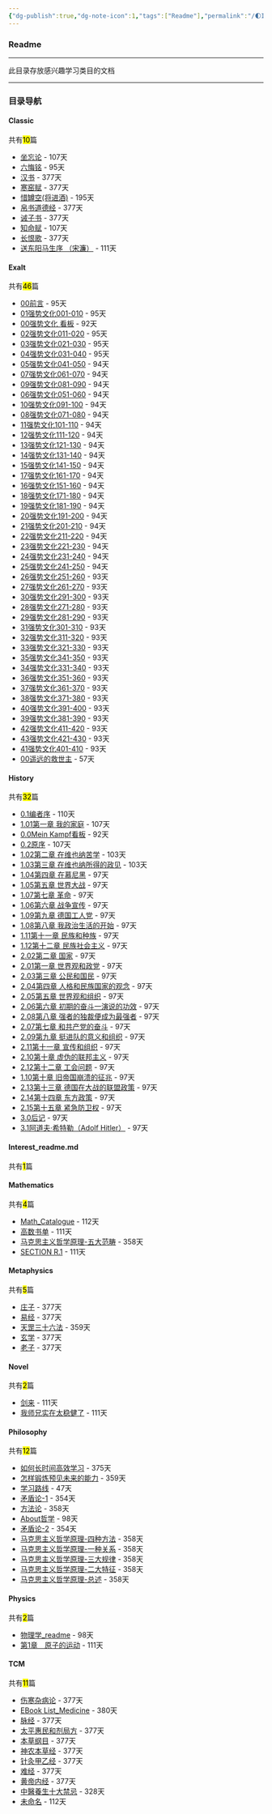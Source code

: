 ```yaml
---
{"dg-publish":true,"dg-note-icon":1,"tags":["Readme"],"permalink":"/🌓Interest_兴趣/Interest_readme/","dgPassFrontmatter":true,"noteIcon":1,"created":"2024-08-24T23:09:47.412+08:00","updated":"2024-09-18T23:06:06.558+08:00"}
---
```


### Readme
--- 
此目录存放感兴趣学习类目的文档
***
### 目录导航
<p><span><h4 data-heading="Classic" dir="auto">Classic</h4></span></p><p><span>共有<mark>10</mark>篇</span></p><div><ul class="dataview list-view-ul"><li><span><a data-tooltip-position="top" aria-label="🌓Interest_兴趣/Classic/坐忘论.md" data-href="🌓Interest_兴趣/Classic/坐忘论.md" href="🌓Interest_兴趣/Classic/坐忘论.md" class="internal-link" target="_blank" rel="noopener nofollow">坐忘论</a> - 107天</span></li><li><span><a data-tooltip-position="top" aria-label="🌓Interest_兴趣/Classic/六悔铭.md" data-href="🌓Interest_兴趣/Classic/六悔铭.md" href="🌓Interest_兴趣/Classic/六悔铭.md" class="internal-link" target="_blank" rel="noopener nofollow">六悔铭</a> - 95天</span></li><li><span><a data-tooltip-position="top" aria-label="🌓Interest_兴趣/Classic/汉书.md" data-href="🌓Interest_兴趣/Classic/汉书.md" href="🌓Interest_兴趣/Classic/汉书.md" class="internal-link" target="_blank" rel="noopener nofollow">汉书</a> - 377天</span></li><li><span><a data-tooltip-position="top" aria-label="🌓Interest_兴趣/Classic/寒窑赋.md" data-href="🌓Interest_兴趣/Classic/寒窑赋.md" href="🌓Interest_兴趣/Classic/寒窑赋.md" class="internal-link" target="_blank" rel="noopener nofollow">寒窑赋</a> - 377天</span></li><li><span><a data-tooltip-position="top" aria-label="🌓Interest_兴趣/Classic/惜罇空(将进酒).md" data-href="🌓Interest_兴趣/Classic/惜罇空(将进酒).md" href="🌓Interest_兴趣/Classic/惜罇空(将进酒).md" class="internal-link" target="_blank" rel="noopener nofollow">惜罇空(将进酒)</a> - 195天</span></li><li><span><a data-tooltip-position="top" aria-label="🌓Interest_兴趣/Classic/帛书道德经.md" data-href="🌓Interest_兴趣/Classic/帛书道德经.md" href="🌓Interest_兴趣/Classic/帛书道德经.md" class="internal-link" target="_blank" rel="noopener nofollow">帛书道德经</a> - 377天</span></li><li><span><a data-tooltip-position="top" aria-label="🌓Interest_兴趣/Classic/诫子书.md" data-href="🌓Interest_兴趣/Classic/诫子书.md" href="🌓Interest_兴趣/Classic/诫子书.md" class="internal-link" target="_blank" rel="noopener nofollow">诫子书</a> - 377天</span></li><li><span><a data-tooltip-position="top" aria-label="🌓Interest_兴趣/Classic/知命赋.md" data-href="🌓Interest_兴趣/Classic/知命赋.md" href="🌓Interest_兴趣/Classic/知命赋.md" class="internal-link" target="_blank" rel="noopener nofollow">知命赋</a> - 107天</span></li><li><span><a data-tooltip-position="top" aria-label="🌓Interest_兴趣/Classic/长恨歌.md" data-href="🌓Interest_兴趣/Classic/长恨歌.md" href="🌓Interest_兴趣/Classic/长恨歌.md" class="internal-link" target="_blank" rel="noopener nofollow">长恨歌</a> - 377天</span></li><li><span><a data-tooltip-position="top" aria-label="🌓Interest_兴趣/Classic/送东阳马生序 （宋濂）.md" data-href="🌓Interest_兴趣/Classic/送东阳马生序 （宋濂）.md" href="🌓Interest_兴趣/Classic/送东阳马生序 （宋濂）.md" class="internal-link" target="_blank" rel="noopener nofollow">送东阳马生序 （宋濂）</a> - 111天</span></li></ul></div><p><span><h4 data-heading="Exalt" dir="auto">Exalt</h4></span></p><p><span>共有<mark>46</mark>篇</span></p><div><ul class="dataview list-view-ul"><li><span><a data-tooltip-position="top" aria-label="🌓Interest_兴趣/Exalt/强势文化/00前言.md" data-href="🌓Interest_兴趣/Exalt/强势文化/00前言.md" href="🌓Interest_兴趣/Exalt/强势文化/00前言.md" class="internal-link" target="_blank" rel="noopener nofollow">00前言</a> - 95天</span></li><li><span><a data-tooltip-position="top" aria-label="🌓Interest_兴趣/Exalt/强势文化/01强势文化001-010.md" data-href="🌓Interest_兴趣/Exalt/强势文化/01强势文化001-010.md" href="🌓Interest_兴趣/Exalt/强势文化/01强势文化001-010.md" class="internal-link" target="_blank" rel="noopener nofollow">01强势文化001-010</a> - 95天</span></li><li><span><a data-tooltip-position="top" aria-label="🌓Interest_兴趣/Exalt/强势文化/00强势文化 看板.md" data-href="🌓Interest_兴趣/Exalt/强势文化/00强势文化 看板.md" href="🌓Interest_兴趣/Exalt/强势文化/00强势文化 看板.md" class="internal-link" target="_blank" rel="noopener nofollow">00强势文化 看板</a> - 92天</span></li><li><span><a data-tooltip-position="top" aria-label="🌓Interest_兴趣/Exalt/强势文化/02强势文化011-020.md" data-href="🌓Interest_兴趣/Exalt/强势文化/02强势文化011-020.md" href="🌓Interest_兴趣/Exalt/强势文化/02强势文化011-020.md" class="internal-link" target="_blank" rel="noopener nofollow">02强势文化011-020</a> - 95天</span></li><li><span><a data-tooltip-position="top" aria-label="🌓Interest_兴趣/Exalt/强势文化/03强势文化021-030.md" data-href="🌓Interest_兴趣/Exalt/强势文化/03强势文化021-030.md" href="🌓Interest_兴趣/Exalt/强势文化/03强势文化021-030.md" class="internal-link" target="_blank" rel="noopener nofollow">03强势文化021-030</a> - 95天</span></li><li><span><a data-tooltip-position="top" aria-label="🌓Interest_兴趣/Exalt/强势文化/04强势文化031-040.md" data-href="🌓Interest_兴趣/Exalt/强势文化/04强势文化031-040.md" href="🌓Interest_兴趣/Exalt/强势文化/04强势文化031-040.md" class="internal-link" target="_blank" rel="noopener nofollow">04强势文化031-040</a> - 95天</span></li><li><span><a data-tooltip-position="top" aria-label="🌓Interest_兴趣/Exalt/强势文化/05强势文化041-050.md" data-href="🌓Interest_兴趣/Exalt/强势文化/05强势文化041-050.md" href="🌓Interest_兴趣/Exalt/强势文化/05强势文化041-050.md" class="internal-link" target="_blank" rel="noopener nofollow">05强势文化041-050</a> - 94天</span></li><li><span><a data-tooltip-position="top" aria-label="🌓Interest_兴趣/Exalt/强势文化/07强势文化061-070.md" data-href="🌓Interest_兴趣/Exalt/强势文化/07强势文化061-070.md" href="🌓Interest_兴趣/Exalt/强势文化/07强势文化061-070.md" class="internal-link" target="_blank" rel="noopener nofollow">07强势文化061-070</a> - 94天</span></li><li><span><a data-tooltip-position="top" aria-label="🌓Interest_兴趣/Exalt/强势文化/09强势文化081-090.md" data-href="🌓Interest_兴趣/Exalt/强势文化/09强势文化081-090.md" href="🌓Interest_兴趣/Exalt/强势文化/09强势文化081-090.md" class="internal-link" target="_blank" rel="noopener nofollow">09强势文化081-090</a> - 94天</span></li><li><span><a data-tooltip-position="top" aria-label="🌓Interest_兴趣/Exalt/强势文化/06强势文化051-060.md" data-href="🌓Interest_兴趣/Exalt/强势文化/06强势文化051-060.md" href="🌓Interest_兴趣/Exalt/强势文化/06强势文化051-060.md" class="internal-link" target="_blank" rel="noopener nofollow">06强势文化051-060</a> - 94天</span></li><li><span><a data-tooltip-position="top" aria-label="🌓Interest_兴趣/Exalt/强势文化/10强势文化091-100.md" data-href="🌓Interest_兴趣/Exalt/强势文化/10强势文化091-100.md" href="🌓Interest_兴趣/Exalt/强势文化/10强势文化091-100.md" class="internal-link" target="_blank" rel="noopener nofollow">10强势文化091-100</a> - 94天</span></li><li><span><a data-tooltip-position="top" aria-label="🌓Interest_兴趣/Exalt/强势文化/08强势文化071-080.md" data-href="🌓Interest_兴趣/Exalt/强势文化/08强势文化071-080.md" href="🌓Interest_兴趣/Exalt/强势文化/08强势文化071-080.md" class="internal-link" target="_blank" rel="noopener nofollow">08强势文化071-080</a> - 94天</span></li><li><span><a data-tooltip-position="top" aria-label="🌓Interest_兴趣/Exalt/强势文化/11强势文化101-110.md" data-href="🌓Interest_兴趣/Exalt/强势文化/11强势文化101-110.md" href="🌓Interest_兴趣/Exalt/强势文化/11强势文化101-110.md" class="internal-link" target="_blank" rel="noopener nofollow">11强势文化101-110</a> - 94天</span></li><li><span><a data-tooltip-position="top" aria-label="🌓Interest_兴趣/Exalt/强势文化/12强势文化111-120.md" data-href="🌓Interest_兴趣/Exalt/强势文化/12强势文化111-120.md" href="🌓Interest_兴趣/Exalt/强势文化/12强势文化111-120.md" class="internal-link" target="_blank" rel="noopener nofollow">12强势文化111-120</a> - 94天</span></li><li><span><a data-tooltip-position="top" aria-label="🌓Interest_兴趣/Exalt/强势文化/13强势文化121-130.md" data-href="🌓Interest_兴趣/Exalt/强势文化/13强势文化121-130.md" href="🌓Interest_兴趣/Exalt/强势文化/13强势文化121-130.md" class="internal-link" target="_blank" rel="noopener nofollow">13强势文化121-130</a> - 94天</span></li><li><span><a data-tooltip-position="top" aria-label="🌓Interest_兴趣/Exalt/强势文化/14强势文化131-140.md" data-href="🌓Interest_兴趣/Exalt/强势文化/14强势文化131-140.md" href="🌓Interest_兴趣/Exalt/强势文化/14强势文化131-140.md" class="internal-link" target="_blank" rel="noopener nofollow">14强势文化131-140</a> - 94天</span></li><li><span><a data-tooltip-position="top" aria-label="🌓Interest_兴趣/Exalt/强势文化/15强势文化141-150.md" data-href="🌓Interest_兴趣/Exalt/强势文化/15强势文化141-150.md" href="🌓Interest_兴趣/Exalt/强势文化/15强势文化141-150.md" class="internal-link" target="_blank" rel="noopener nofollow">15强势文化141-150</a> - 94天</span></li><li><span><a data-tooltip-position="top" aria-label="🌓Interest_兴趣/Exalt/强势文化/17强势文化161-170.md" data-href="🌓Interest_兴趣/Exalt/强势文化/17强势文化161-170.md" href="🌓Interest_兴趣/Exalt/强势文化/17强势文化161-170.md" class="internal-link" target="_blank" rel="noopener nofollow">17强势文化161-170</a> - 94天</span></li><li><span><a data-tooltip-position="top" aria-label="🌓Interest_兴趣/Exalt/强势文化/16强势文化151-160.md" data-href="🌓Interest_兴趣/Exalt/强势文化/16强势文化151-160.md" href="🌓Interest_兴趣/Exalt/强势文化/16强势文化151-160.md" class="internal-link" target="_blank" rel="noopener nofollow">16强势文化151-160</a> - 94天</span></li><li><span><a data-tooltip-position="top" aria-label="🌓Interest_兴趣/Exalt/强势文化/18强势文化171-180.md" data-href="🌓Interest_兴趣/Exalt/强势文化/18强势文化171-180.md" href="🌓Interest_兴趣/Exalt/强势文化/18强势文化171-180.md" class="internal-link" target="_blank" rel="noopener nofollow">18强势文化171-180</a> - 94天</span></li><li><span><a data-tooltip-position="top" aria-label="🌓Interest_兴趣/Exalt/强势文化/19强势文化181-190.md" data-href="🌓Interest_兴趣/Exalt/强势文化/19强势文化181-190.md" href="🌓Interest_兴趣/Exalt/强势文化/19强势文化181-190.md" class="internal-link" target="_blank" rel="noopener nofollow">19强势文化181-190</a> - 94天</span></li><li><span><a data-tooltip-position="top" aria-label="🌓Interest_兴趣/Exalt/强势文化/20强势文化191-200.md" data-href="🌓Interest_兴趣/Exalt/强势文化/20强势文化191-200.md" href="🌓Interest_兴趣/Exalt/强势文化/20强势文化191-200.md" class="internal-link" target="_blank" rel="noopener nofollow">20强势文化191-200</a> - 94天</span></li><li><span><a data-tooltip-position="top" aria-label="🌓Interest_兴趣/Exalt/强势文化/21强势文化201-210.md" data-href="🌓Interest_兴趣/Exalt/强势文化/21强势文化201-210.md" href="🌓Interest_兴趣/Exalt/强势文化/21强势文化201-210.md" class="internal-link" target="_blank" rel="noopener nofollow">21强势文化201-210</a> - 94天</span></li><li><span><a data-tooltip-position="top" aria-label="🌓Interest_兴趣/Exalt/强势文化/22强势文化211-220.md" data-href="🌓Interest_兴趣/Exalt/强势文化/22强势文化211-220.md" href="🌓Interest_兴趣/Exalt/强势文化/22强势文化211-220.md" class="internal-link" target="_blank" rel="noopener nofollow">22强势文化211-220</a> - 94天</span></li><li><span><a data-tooltip-position="top" aria-label="🌓Interest_兴趣/Exalt/强势文化/23强势文化221-230.md" data-href="🌓Interest_兴趣/Exalt/强势文化/23强势文化221-230.md" href="🌓Interest_兴趣/Exalt/强势文化/23强势文化221-230.md" class="internal-link" target="_blank" rel="noopener nofollow">23强势文化221-230</a> - 94天</span></li><li><span><a data-tooltip-position="top" aria-label="🌓Interest_兴趣/Exalt/强势文化/24强势文化231-240.md" data-href="🌓Interest_兴趣/Exalt/强势文化/24强势文化231-240.md" href="🌓Interest_兴趣/Exalt/强势文化/24强势文化231-240.md" class="internal-link" target="_blank" rel="noopener nofollow">24强势文化231-240</a> - 94天</span></li><li><span><a data-tooltip-position="top" aria-label="🌓Interest_兴趣/Exalt/强势文化/25强势文化241-250.md" data-href="🌓Interest_兴趣/Exalt/强势文化/25强势文化241-250.md" href="🌓Interest_兴趣/Exalt/强势文化/25强势文化241-250.md" class="internal-link" target="_blank" rel="noopener nofollow">25强势文化241-250</a> - 94天</span></li><li><span><a data-tooltip-position="top" aria-label="🌓Interest_兴趣/Exalt/强势文化/26强势文化251-260.md" data-href="🌓Interest_兴趣/Exalt/强势文化/26强势文化251-260.md" href="🌓Interest_兴趣/Exalt/强势文化/26强势文化251-260.md" class="internal-link" target="_blank" rel="noopener nofollow">26强势文化251-260</a> - 93天</span></li><li><span><a data-tooltip-position="top" aria-label="🌓Interest_兴趣/Exalt/强势文化/27强势文化261-270.md" data-href="🌓Interest_兴趣/Exalt/强势文化/27强势文化261-270.md" href="🌓Interest_兴趣/Exalt/强势文化/27强势文化261-270.md" class="internal-link" target="_blank" rel="noopener nofollow">27强势文化261-270</a> - 93天</span></li><li><span><a data-tooltip-position="top" aria-label="🌓Interest_兴趣/Exalt/强势文化/30强势文化291-300.md" data-href="🌓Interest_兴趣/Exalt/强势文化/30强势文化291-300.md" href="🌓Interest_兴趣/Exalt/强势文化/30强势文化291-300.md" class="internal-link" target="_blank" rel="noopener nofollow">30强势文化291-300</a> - 93天</span></li><li><span><a data-tooltip-position="top" aria-label="🌓Interest_兴趣/Exalt/强势文化/28强势文化271-280.md" data-href="🌓Interest_兴趣/Exalt/强势文化/28强势文化271-280.md" href="🌓Interest_兴趣/Exalt/强势文化/28强势文化271-280.md" class="internal-link" target="_blank" rel="noopener nofollow">28强势文化271-280</a> - 93天</span></li><li><span><a data-tooltip-position="top" aria-label="🌓Interest_兴趣/Exalt/强势文化/29强势文化281-290.md" data-href="🌓Interest_兴趣/Exalt/强势文化/29强势文化281-290.md" href="🌓Interest_兴趣/Exalt/强势文化/29强势文化281-290.md" class="internal-link" target="_blank" rel="noopener nofollow">29强势文化281-290</a> - 93天</span></li><li><span><a data-tooltip-position="top" aria-label="🌓Interest_兴趣/Exalt/强势文化/31强势文化301-310.md" data-href="🌓Interest_兴趣/Exalt/强势文化/31强势文化301-310.md" href="🌓Interest_兴趣/Exalt/强势文化/31强势文化301-310.md" class="internal-link" target="_blank" rel="noopener nofollow">31强势文化301-310</a> - 93天</span></li><li><span><a data-tooltip-position="top" aria-label="🌓Interest_兴趣/Exalt/强势文化/32强势文化311-320.md" data-href="🌓Interest_兴趣/Exalt/强势文化/32强势文化311-320.md" href="🌓Interest_兴趣/Exalt/强势文化/32强势文化311-320.md" class="internal-link" target="_blank" rel="noopener nofollow">32强势文化311-320</a> - 93天</span></li><li><span><a data-tooltip-position="top" aria-label="🌓Interest_兴趣/Exalt/强势文化/33强势文化321-330.md" data-href="🌓Interest_兴趣/Exalt/强势文化/33强势文化321-330.md" href="🌓Interest_兴趣/Exalt/强势文化/33强势文化321-330.md" class="internal-link" target="_blank" rel="noopener nofollow">33强势文化321-330</a> - 93天</span></li><li><span><a data-tooltip-position="top" aria-label="🌓Interest_兴趣/Exalt/强势文化/35强势文化341-350.md" data-href="🌓Interest_兴趣/Exalt/强势文化/35强势文化341-350.md" href="🌓Interest_兴趣/Exalt/强势文化/35强势文化341-350.md" class="internal-link" target="_blank" rel="noopener nofollow">35强势文化341-350</a> - 93天</span></li><li><span><a data-tooltip-position="top" aria-label="🌓Interest_兴趣/Exalt/强势文化/34强势文化331-340.md" data-href="🌓Interest_兴趣/Exalt/强势文化/34强势文化331-340.md" href="🌓Interest_兴趣/Exalt/强势文化/34强势文化331-340.md" class="internal-link" target="_blank" rel="noopener nofollow">34强势文化331-340</a> - 93天</span></li><li><span><a data-tooltip-position="top" aria-label="🌓Interest_兴趣/Exalt/强势文化/36强势文化351-360.md" data-href="🌓Interest_兴趣/Exalt/强势文化/36强势文化351-360.md" href="🌓Interest_兴趣/Exalt/强势文化/36强势文化351-360.md" class="internal-link" target="_blank" rel="noopener nofollow">36强势文化351-360</a> - 93天</span></li><li><span><a data-tooltip-position="top" aria-label="🌓Interest_兴趣/Exalt/强势文化/37强势文化361-370.md" data-href="🌓Interest_兴趣/Exalt/强势文化/37强势文化361-370.md" href="🌓Interest_兴趣/Exalt/强势文化/37强势文化361-370.md" class="internal-link" target="_blank" rel="noopener nofollow">37强势文化361-370</a> - 93天</span></li><li><span><a data-tooltip-position="top" aria-label="🌓Interest_兴趣/Exalt/强势文化/38强势文化371-380.md" data-href="🌓Interest_兴趣/Exalt/强势文化/38强势文化371-380.md" href="🌓Interest_兴趣/Exalt/强势文化/38强势文化371-380.md" class="internal-link" target="_blank" rel="noopener nofollow">38强势文化371-380</a> - 93天</span></li><li><span><a data-tooltip-position="top" aria-label="🌓Interest_兴趣/Exalt/强势文化/40强势文化391-400.md" data-href="🌓Interest_兴趣/Exalt/强势文化/40强势文化391-400.md" href="🌓Interest_兴趣/Exalt/强势文化/40强势文化391-400.md" class="internal-link" target="_blank" rel="noopener nofollow">40强势文化391-400</a> - 93天</span></li><li><span><a data-tooltip-position="top" aria-label="🌓Interest_兴趣/Exalt/强势文化/39强势文化381-390.md" data-href="🌓Interest_兴趣/Exalt/强势文化/39强势文化381-390.md" href="🌓Interest_兴趣/Exalt/强势文化/39强势文化381-390.md" class="internal-link" target="_blank" rel="noopener nofollow">39强势文化381-390</a> - 93天</span></li><li><span><a data-tooltip-position="top" aria-label="🌓Interest_兴趣/Exalt/强势文化/42强势文化411-420.md" data-href="🌓Interest_兴趣/Exalt/强势文化/42强势文化411-420.md" href="🌓Interest_兴趣/Exalt/强势文化/42强势文化411-420.md" class="internal-link" target="_blank" rel="noopener nofollow">42强势文化411-420</a> - 93天</span></li><li><span><a data-tooltip-position="top" aria-label="🌓Interest_兴趣/Exalt/强势文化/43强势文化421-430.md" data-href="🌓Interest_兴趣/Exalt/强势文化/43强势文化421-430.md" href="🌓Interest_兴趣/Exalt/强势文化/43强势文化421-430.md" class="internal-link" target="_blank" rel="noopener nofollow">43强势文化421-430</a> - 93天</span></li><li><span><a data-tooltip-position="top" aria-label="🌓Interest_兴趣/Exalt/强势文化/41强势文化401-410.md" data-href="🌓Interest_兴趣/Exalt/强势文化/41强势文化401-410.md" href="🌓Interest_兴趣/Exalt/强势文化/41强势文化401-410.md" class="internal-link" target="_blank" rel="noopener nofollow">41强势文化401-410</a> - 93天</span></li><li><span><a data-tooltip-position="top" aria-label="🌓Interest_兴趣/Exalt/遥远的救世主/00遥远的救世主.md" data-href="🌓Interest_兴趣/Exalt/遥远的救世主/00遥远的救世主.md" href="🌓Interest_兴趣/Exalt/遥远的救世主/00遥远的救世主.md" class="internal-link" target="_blank" rel="noopener nofollow">00遥远的救世主</a> - 57天</span></li></ul></div><p><span><h4 data-heading="History" dir="auto">History</h4></span></p><p><span>共有<mark>32</mark>篇</span></p><div><ul class="dataview list-view-ul"><li><span><a data-tooltip-position="top" aria-label="🌓Interest_兴趣/History/Mein Kampf/0.1编者序.md" data-href="🌓Interest_兴趣/History/Mein Kampf/0.1编者序.md" href="🌓Interest_兴趣/History/Mein Kampf/0.1编者序.md" class="internal-link" target="_blank" rel="noopener nofollow">0.1编者序</a> - 110天</span></li><li><span><a data-tooltip-position="top" aria-label="🌓Interest_兴趣/History/Mein Kampf/1.01第一章 我的家庭.md" data-href="🌓Interest_兴趣/History/Mein Kampf/1.01第一章 我的家庭.md" href="🌓Interest_兴趣/History/Mein Kampf/1.01第一章 我的家庭.md" class="internal-link" target="_blank" rel="noopener nofollow">1.01第一章 我的家庭</a> - 107天</span></li><li><span><a data-tooltip-position="top" aria-label="🌓Interest_兴趣/History/Mein Kampf/0.0Mein Kampf看板.md" data-href="🌓Interest_兴趣/History/Mein Kampf/0.0Mein Kampf看板.md" href="🌓Interest_兴趣/History/Mein Kampf/0.0Mein Kampf看板.md" class="internal-link" target="_blank" rel="noopener nofollow">0.0Mein Kampf看板</a> - 92天</span></li><li><span><a data-tooltip-position="top" aria-label="🌓Interest_兴趣/History/Mein Kampf/0.2原序.md" data-href="🌓Interest_兴趣/History/Mein Kampf/0.2原序.md" href="🌓Interest_兴趣/History/Mein Kampf/0.2原序.md" class="internal-link" target="_blank" rel="noopener nofollow">0.2原序</a> - 107天</span></li><li><span><a data-tooltip-position="top" aria-label="🌓Interest_兴趣/History/Mein Kampf/1.02第二章 在维也纳苦学.md" data-href="🌓Interest_兴趣/History/Mein Kampf/1.02第二章 在维也纳苦学.md" href="🌓Interest_兴趣/History/Mein Kampf/1.02第二章 在维也纳苦学.md" class="internal-link" target="_blank" rel="noopener nofollow">1.02第二章 在维也纳苦学</a> - 103天</span></li><li><span><a data-tooltip-position="top" aria-label="🌓Interest_兴趣/History/Mein Kampf/1.03第三章 在维也纳所得的政见.md" data-href="🌓Interest_兴趣/History/Mein Kampf/1.03第三章 在维也纳所得的政见.md" href="🌓Interest_兴趣/History/Mein Kampf/1.03第三章 在维也纳所得的政见.md" class="internal-link" target="_blank" rel="noopener nofollow">1.03第三章 在维也纳所得的政见</a> - 103天</span></li><li><span><a data-tooltip-position="top" aria-label="🌓Interest_兴趣/History/Mein Kampf/1.04第四章 在慕尼黑.md" data-href="🌓Interest_兴趣/History/Mein Kampf/1.04第四章 在慕尼黑.md" href="🌓Interest_兴趣/History/Mein Kampf/1.04第四章 在慕尼黑.md" class="internal-link" target="_blank" rel="noopener nofollow">1.04第四章 在慕尼黑</a> - 97天</span></li><li><span><a data-tooltip-position="top" aria-label="🌓Interest_兴趣/History/Mein Kampf/1.05第五章 世界大战.md" data-href="🌓Interest_兴趣/History/Mein Kampf/1.05第五章 世界大战.md" href="🌓Interest_兴趣/History/Mein Kampf/1.05第五章 世界大战.md" class="internal-link" target="_blank" rel="noopener nofollow">1.05第五章 世界大战</a> - 97天</span></li><li><span><a data-tooltip-position="top" aria-label="🌓Interest_兴趣/History/Mein Kampf/1.07第七章 革命.md" data-href="🌓Interest_兴趣/History/Mein Kampf/1.07第七章 革命.md" href="🌓Interest_兴趣/History/Mein Kampf/1.07第七章 革命.md" class="internal-link" target="_blank" rel="noopener nofollow">1.07第七章 革命</a> - 97天</span></li><li><span><a data-tooltip-position="top" aria-label="🌓Interest_兴趣/History/Mein Kampf/1.06第六章 战争宣传.md" data-href="🌓Interest_兴趣/History/Mein Kampf/1.06第六章 战争宣传.md" href="🌓Interest_兴趣/History/Mein Kampf/1.06第六章 战争宣传.md" class="internal-link" target="_blank" rel="noopener nofollow">1.06第六章 战争宣传</a> - 97天</span></li><li><span><a data-tooltip-position="top" aria-label="🌓Interest_兴趣/History/Mein Kampf/1.09第九章 德国工人党.md" data-href="🌓Interest_兴趣/History/Mein Kampf/1.09第九章 德国工人党.md" href="🌓Interest_兴趣/History/Mein Kampf/1.09第九章 德国工人党.md" class="internal-link" target="_blank" rel="noopener nofollow">1.09第九章 德国工人党</a> - 97天</span></li><li><span><a data-tooltip-position="top" aria-label="🌓Interest_兴趣/History/Mein Kampf/1.08第八章 我政治生活的开始.md" data-href="🌓Interest_兴趣/History/Mein Kampf/1.08第八章 我政治生活的开始.md" href="🌓Interest_兴趣/History/Mein Kampf/1.08第八章 我政治生活的开始.md" class="internal-link" target="_blank" rel="noopener nofollow">1.08第八章 我政治生活的开始</a> - 97天</span></li><li><span><a data-tooltip-position="top" aria-label="🌓Interest_兴趣/History/Mein Kampf/1.11第十一章 民族和种族.md" data-href="🌓Interest_兴趣/History/Mein Kampf/1.11第十一章 民族和种族.md" href="🌓Interest_兴趣/History/Mein Kampf/1.11第十一章 民族和种族.md" class="internal-link" target="_blank" rel="noopener nofollow">1.11第十一章 民族和种族</a> - 97天</span></li><li><span><a data-tooltip-position="top" aria-label="🌓Interest_兴趣/History/Mein Kampf/1.12第十二章 民族社会主义.md" data-href="🌓Interest_兴趣/History/Mein Kampf/1.12第十二章 民族社会主义.md" href="🌓Interest_兴趣/History/Mein Kampf/1.12第十二章 民族社会主义.md" class="internal-link" target="_blank" rel="noopener nofollow">1.12第十二章 民族社会主义</a> - 97天</span></li><li><span><a data-tooltip-position="top" aria-label="🌓Interest_兴趣/History/Mein Kampf/2.02第二章 国家.md" data-href="🌓Interest_兴趣/History/Mein Kampf/2.02第二章 国家.md" href="🌓Interest_兴趣/History/Mein Kampf/2.02第二章 国家.md" class="internal-link" target="_blank" rel="noopener nofollow">2.02第二章 国家</a> - 97天</span></li><li><span><a data-tooltip-position="top" aria-label="🌓Interest_兴趣/History/Mein Kampf/2.01第一章 世界观和政党.md" data-href="🌓Interest_兴趣/History/Mein Kampf/2.01第一章 世界观和政党.md" href="🌓Interest_兴趣/History/Mein Kampf/2.01第一章 世界观和政党.md" class="internal-link" target="_blank" rel="noopener nofollow">2.01第一章 世界观和政党</a> - 97天</span></li><li><span><a data-tooltip-position="top" aria-label="🌓Interest_兴趣/History/Mein Kampf/2.03第三章 公民和国民.md" data-href="🌓Interest_兴趣/History/Mein Kampf/2.03第三章 公民和国民.md" href="🌓Interest_兴趣/History/Mein Kampf/2.03第三章 公民和国民.md" class="internal-link" target="_blank" rel="noopener nofollow">2.03第三章 公民和国民</a> - 97天</span></li><li><span><a data-tooltip-position="top" aria-label="🌓Interest_兴趣/History/Mein Kampf/2.04第四章 人格和民族国家的观念.md" data-href="🌓Interest_兴趣/History/Mein Kampf/2.04第四章 人格和民族国家的观念.md" href="🌓Interest_兴趣/History/Mein Kampf/2.04第四章 人格和民族国家的观念.md" class="internal-link" target="_blank" rel="noopener nofollow">2.04第四章 人格和民族国家的观念</a> - 97天</span></li><li><span><a data-tooltip-position="top" aria-label="🌓Interest_兴趣/History/Mein Kampf/2.05第五章 世界观和组织.md" data-href="🌓Interest_兴趣/History/Mein Kampf/2.05第五章 世界观和组织.md" href="🌓Interest_兴趣/History/Mein Kampf/2.05第五章 世界观和组织.md" class="internal-link" target="_blank" rel="noopener nofollow">2.05第五章 世界观和组织</a> - 97天</span></li><li><span><a data-tooltip-position="top" aria-label="🌓Interest_兴趣/History/Mein Kampf/2.06第六章 初期的奋斗一演说的功效.md" data-href="🌓Interest_兴趣/History/Mein Kampf/2.06第六章 初期的奋斗一演说的功效.md" href="🌓Interest_兴趣/History/Mein Kampf/2.06第六章 初期的奋斗一演说的功效.md" class="internal-link" target="_blank" rel="noopener nofollow">2.06第六章 初期的奋斗一演说的功效</a> - 97天</span></li><li><span><a data-tooltip-position="top" aria-label="🌓Interest_兴趣/History/Mein Kampf/2.08第八章 强者的独裁便成为最强者.md" data-href="🌓Interest_兴趣/History/Mein Kampf/2.08第八章 强者的独裁便成为最强者.md" href="🌓Interest_兴趣/History/Mein Kampf/2.08第八章 强者的独裁便成为最强者.md" class="internal-link" target="_blank" rel="noopener nofollow">2.08第八章 强者的独裁便成为最强者</a> - 97天</span></li><li><span><a data-tooltip-position="top" aria-label="🌓Interest_兴趣/History/Mein Kampf/2.07第七章 和共产党的奋斗.md" data-href="🌓Interest_兴趣/History/Mein Kampf/2.07第七章 和共产党的奋斗.md" href="🌓Interest_兴趣/History/Mein Kampf/2.07第七章 和共产党的奋斗.md" class="internal-link" target="_blank" rel="noopener nofollow">2.07第七章 和共产党的奋斗</a> - 97天</span></li><li><span><a data-tooltip-position="top" aria-label="🌓Interest_兴趣/History/Mein Kampf/2.09第九章 挺进队的意义和组织.md" data-href="🌓Interest_兴趣/History/Mein Kampf/2.09第九章 挺进队的意义和组织.md" href="🌓Interest_兴趣/History/Mein Kampf/2.09第九章 挺进队的意义和组织.md" class="internal-link" target="_blank" rel="noopener nofollow">2.09第九章 挺进队的意义和组织</a> - 97天</span></li><li><span><a data-tooltip-position="top" aria-label="🌓Interest_兴趣/History/Mein Kampf/2.11第十一章 宣传和组织.md" data-href="🌓Interest_兴趣/History/Mein Kampf/2.11第十一章 宣传和组织.md" href="🌓Interest_兴趣/History/Mein Kampf/2.11第十一章 宣传和组织.md" class="internal-link" target="_blank" rel="noopener nofollow">2.11第十一章 宣传和组织</a> - 97天</span></li><li><span><a data-tooltip-position="top" aria-label="🌓Interest_兴趣/History/Mein Kampf/2.10第十章 虚伪的联邦主义.md" data-href="🌓Interest_兴趣/History/Mein Kampf/2.10第十章 虚伪的联邦主义.md" href="🌓Interest_兴趣/History/Mein Kampf/2.10第十章 虚伪的联邦主义.md" class="internal-link" target="_blank" rel="noopener nofollow">2.10第十章 虚伪的联邦主义</a> - 97天</span></li><li><span><a data-tooltip-position="top" aria-label="🌓Interest_兴趣/History/Mein Kampf/2.12第十二章 工会问题.md" data-href="🌓Interest_兴趣/History/Mein Kampf/2.12第十二章 工会问题.md" href="🌓Interest_兴趣/History/Mein Kampf/2.12第十二章 工会问题.md" class="internal-link" target="_blank" rel="noopener nofollow">2.12第十二章 工会问题</a> - 97天</span></li><li><span><a data-tooltip-position="top" aria-label="🌓Interest_兴趣/History/Mein Kampf/1.10第十章 旧帝国崩溃的征兆.md" data-href="🌓Interest_兴趣/History/Mein Kampf/1.10第十章 旧帝国崩溃的征兆.md" href="🌓Interest_兴趣/History/Mein Kampf/1.10第十章 旧帝国崩溃的征兆.md" class="internal-link" target="_blank" rel="noopener nofollow">1.10第十章 旧帝国崩溃的征兆</a> - 97天</span></li><li><span><a data-tooltip-position="top" aria-label="🌓Interest_兴趣/History/Mein Kampf/2.13第十三章 德国在大战的联盟政策.md" data-href="🌓Interest_兴趣/History/Mein Kampf/2.13第十三章 德国在大战的联盟政策.md" href="🌓Interest_兴趣/History/Mein Kampf/2.13第十三章 德国在大战的联盟政策.md" class="internal-link" target="_blank" rel="noopener nofollow">2.13第十三章 德国在大战的联盟政策</a> - 97天</span></li><li><span><a data-tooltip-position="top" aria-label="🌓Interest_兴趣/History/Mein Kampf/2.14第十四章 东方政策.md" data-href="🌓Interest_兴趣/History/Mein Kampf/2.14第十四章 东方政策.md" href="🌓Interest_兴趣/History/Mein Kampf/2.14第十四章 东方政策.md" class="internal-link" target="_blank" rel="noopener nofollow">2.14第十四章 东方政策</a> - 97天</span></li><li><span><a data-tooltip-position="top" aria-label="🌓Interest_兴趣/History/Mein Kampf/2.15第十五章 紧急防卫权.md" data-href="🌓Interest_兴趣/History/Mein Kampf/2.15第十五章 紧急防卫权.md" href="🌓Interest_兴趣/History/Mein Kampf/2.15第十五章 紧急防卫权.md" class="internal-link" target="_blank" rel="noopener nofollow">2.15第十五章 紧急防卫权</a> - 97天</span></li><li><span><a data-tooltip-position="top" aria-label="🌓Interest_兴趣/History/Mein Kampf/3.0后记.md" data-href="🌓Interest_兴趣/History/Mein Kampf/3.0后记.md" href="🌓Interest_兴趣/History/Mein Kampf/3.0后记.md" class="internal-link" target="_blank" rel="noopener nofollow">3.0后记</a> - 97天</span></li><li><span><a data-tooltip-position="top" aria-label="🌓Interest_兴趣/History/Mein Kampf/3.1阿道夫·希特勒（Adolf Hitler）.md" data-href="🌓Interest_兴趣/History/Mein Kampf/3.1阿道夫·希特勒（Adolf Hitler）.md" href="🌓Interest_兴趣/History/Mein Kampf/3.1阿道夫·希特勒（Adolf Hitler）.md" class="internal-link" target="_blank" rel="noopener nofollow">3.1阿道夫·希特勒（Adolf Hitler）</a> - 97天</span></li></ul></div><p><span><h4 data-heading="Interest_readme.md" dir="auto">Interest_readme.md</h4></span></p><p><span>共有<mark>1</mark>篇</span></p><div><ul class="dataview list-view-ul"></ul></div><p><span><h4 data-heading="Mathematics" dir="auto">Mathematics</h4></span></p><p><span>共有<mark>4</mark>篇</span></p><div><ul class="dataview list-view-ul"><li><span><a data-tooltip-position="top" aria-label="🌓Interest_兴趣/Mathematics/Math_Catalogue.md" data-href="🌓Interest_兴趣/Mathematics/Math_Catalogue.md" href="🌓Interest_兴趣/Mathematics/Math_Catalogue.md" class="internal-link" target="_blank" rel="noopener nofollow">Math_Catalogue</a> - 112天</span></li><li><span><a data-tooltip-position="top" aria-label="🌓Interest_兴趣/Mathematics/高数书单.md" data-href="🌓Interest_兴趣/Mathematics/高数书单.md" href="🌓Interest_兴趣/Mathematics/高数书单.md" class="internal-link" target="_blank" rel="noopener nofollow">高数书单</a> - 111天</span></li><li><span><a data-tooltip-position="top" aria-label="🌓Interest_兴趣/Mathematics/马克思主义哲学原理-五大范畴.md" data-href="🌓Interest_兴趣/Mathematics/马克思主义哲学原理-五大范畴.md" href="🌓Interest_兴趣/Mathematics/马克思主义哲学原理-五大范畴.md" class="internal-link" target="_blank" rel="noopener nofollow">马克思主义哲学原理-五大范畴</a> - 358天</span></li><li><span><a data-tooltip-position="top" aria-label="🌓Interest_兴趣/Mathematics/Precalculus/SECTION R.1.md" data-href="🌓Interest_兴趣/Mathematics/Precalculus/SECTION R.1.md" href="🌓Interest_兴趣/Mathematics/Precalculus/SECTION R.1.md" class="internal-link" target="_blank" rel="noopener nofollow">SECTION R.1</a> - 111天</span></li></ul></div><p><span><h4 data-heading="Metaphysics" dir="auto">Metaphysics</h4></span></p><p><span>共有<mark>5</mark>篇</span></p><div><ul class="dataview list-view-ul"><li><span><a data-tooltip-position="top" aria-label="🌓Interest_兴趣/Metaphysics/庄子.md" data-href="🌓Interest_兴趣/Metaphysics/庄子.md" href="🌓Interest_兴趣/Metaphysics/庄子.md" class="internal-link" target="_blank" rel="noopener nofollow">庄子</a> - 377天</span></li><li><span><a data-tooltip-position="top" aria-label="🌓Interest_兴趣/Metaphysics/易经.md" data-href="🌓Interest_兴趣/Metaphysics/易经.md" href="🌓Interest_兴趣/Metaphysics/易经.md" class="internal-link" target="_blank" rel="noopener nofollow">易经</a> - 377天</span></li><li><span><a data-tooltip-position="top" aria-label="🌓Interest_兴趣/Metaphysics/天罡三十六法.md" data-href="🌓Interest_兴趣/Metaphysics/天罡三十六法.md" href="🌓Interest_兴趣/Metaphysics/天罡三十六法.md" class="internal-link" target="_blank" rel="noopener nofollow">天罡三十六法</a> - 359天</span></li><li><span><a data-tooltip-position="top" aria-label="🌓Interest_兴趣/Metaphysics/玄学.md" data-href="🌓Interest_兴趣/Metaphysics/玄学.md" href="🌓Interest_兴趣/Metaphysics/玄学.md" class="internal-link" target="_blank" rel="noopener nofollow">玄学</a> - 377天</span></li><li><span><a data-tooltip-position="top" aria-label="🌓Interest_兴趣/Metaphysics/老子.md" data-href="🌓Interest_兴趣/Metaphysics/老子.md" href="🌓Interest_兴趣/Metaphysics/老子.md" class="internal-link" target="_blank" rel="noopener nofollow">老子</a> - 377天</span></li></ul></div><p><span><h4 data-heading="Novel" dir="auto">Novel</h4></span></p><p><span>共有<mark>2</mark>篇</span></p><div><ul class="dataview list-view-ul"><li><span><a data-tooltip-position="top" aria-label="🌓Interest_兴趣/Novel/剑来.md" data-href="🌓Interest_兴趣/Novel/剑来.md" href="🌓Interest_兴趣/Novel/剑来.md" class="internal-link" target="_blank" rel="noopener nofollow">剑来</a> - 111天</span></li><li><span><a data-tooltip-position="top" aria-label="🌓Interest_兴趣/Novel/我师兄实在太稳健了.md" data-href="🌓Interest_兴趣/Novel/我师兄实在太稳健了.md" href="🌓Interest_兴趣/Novel/我师兄实在太稳健了.md" class="internal-link" target="_blank" rel="noopener nofollow">我师兄实在太稳健了</a> - 111天</span></li></ul></div><p><span><h4 data-heading="Philosophy" dir="auto">Philosophy</h4></span></p><p><span>共有<mark>12</mark>篇</span></p><div><ul class="dataview list-view-ul"><li><span><a data-tooltip-position="top" aria-label="🌓Interest_兴趣/Philosophy/如何长时间高效学习.md" data-href="🌓Interest_兴趣/Philosophy/如何长时间高效学习.md" href="🌓Interest_兴趣/Philosophy/如何长时间高效学习.md" class="internal-link" target="_blank" rel="noopener nofollow">如何长时间高效学习</a> - 375天</span></li><li><span><a data-tooltip-position="top" aria-label="🌓Interest_兴趣/Philosophy/怎样锻炼预见未来的能力.md" data-href="🌓Interest_兴趣/Philosophy/怎样锻炼预见未来的能力.md" href="🌓Interest_兴趣/Philosophy/怎样锻炼预见未来的能力.md" class="internal-link" target="_blank" rel="noopener nofollow">怎样锻炼预见未来的能力</a> - 359天</span></li><li><span><a data-tooltip-position="top" aria-label="🌓Interest_兴趣/Philosophy/学习路线.md" data-href="🌓Interest_兴趣/Philosophy/学习路线.md" href="🌓Interest_兴趣/Philosophy/学习路线.md" class="internal-link" target="_blank" rel="noopener nofollow">学习路线</a> - 47天</span></li><li><span><a data-tooltip-position="top" aria-label="🌓Interest_兴趣/Philosophy/矛盾论-1.md" data-href="🌓Interest_兴趣/Philosophy/矛盾论-1.md" href="🌓Interest_兴趣/Philosophy/矛盾论-1.md" class="internal-link" target="_blank" rel="noopener nofollow">矛盾论-1</a> - 354天</span></li><li><span><a data-tooltip-position="top" aria-label="🌓Interest_兴趣/Philosophy/方法论.md" data-href="🌓Interest_兴趣/Philosophy/方法论.md" href="🌓Interest_兴趣/Philosophy/方法论.md" class="internal-link" target="_blank" rel="noopener nofollow">方法论</a> - 358天</span></li><li><span><a data-tooltip-position="top" aria-label="🌓Interest_兴趣/Philosophy/About哲学.md" data-href="🌓Interest_兴趣/Philosophy/About哲学.md" href="🌓Interest_兴趣/Philosophy/About哲学.md" class="internal-link" target="_blank" rel="noopener nofollow">About哲学</a> - 98天</span></li><li><span><a data-tooltip-position="top" aria-label="🌓Interest_兴趣/Philosophy/矛盾论-2.md" data-href="🌓Interest_兴趣/Philosophy/矛盾论-2.md" href="🌓Interest_兴趣/Philosophy/矛盾论-2.md" class="internal-link" target="_blank" rel="noopener nofollow">矛盾论-2</a> - 354天</span></li><li><span><a data-tooltip-position="top" aria-label="🌓Interest_兴趣/Philosophy/马克思主义哲学原理-四种方法.md" data-href="🌓Interest_兴趣/Philosophy/马克思主义哲学原理-四种方法.md" href="🌓Interest_兴趣/Philosophy/马克思主义哲学原理-四种方法.md" class="internal-link" target="_blank" rel="noopener nofollow">马克思主义哲学原理-四种方法</a> - 358天</span></li><li><span><a data-tooltip-position="top" aria-label="🌓Interest_兴趣/Philosophy/马克思主义哲学原理-一种关系.md" data-href="🌓Interest_兴趣/Philosophy/马克思主义哲学原理-一种关系.md" href="🌓Interest_兴趣/Philosophy/马克思主义哲学原理-一种关系.md" class="internal-link" target="_blank" rel="noopener nofollow">马克思主义哲学原理-一种关系</a> - 358天</span></li><li><span><a data-tooltip-position="top" aria-label="🌓Interest_兴趣/Philosophy/马克思主义哲学原理-三大规律.md" data-href="🌓Interest_兴趣/Philosophy/马克思主义哲学原理-三大规律.md" href="🌓Interest_兴趣/Philosophy/马克思主义哲学原理-三大规律.md" class="internal-link" target="_blank" rel="noopener nofollow">马克思主义哲学原理-三大规律</a> - 358天</span></li><li><span><a data-tooltip-position="top" aria-label="🌓Interest_兴趣/Philosophy/马克思主义哲学原理-二大特征.md" data-href="🌓Interest_兴趣/Philosophy/马克思主义哲学原理-二大特征.md" href="🌓Interest_兴趣/Philosophy/马克思主义哲学原理-二大特征.md" class="internal-link" target="_blank" rel="noopener nofollow">马克思主义哲学原理-二大特征</a> - 358天</span></li><li><span><a data-tooltip-position="top" aria-label="🌓Interest_兴趣/Philosophy/马克思主义哲学原理-总述.md" data-href="🌓Interest_兴趣/Philosophy/马克思主义哲学原理-总述.md" href="🌓Interest_兴趣/Philosophy/马克思主义哲学原理-总述.md" class="internal-link" target="_blank" rel="noopener nofollow">马克思主义哲学原理-总述</a> - 358天</span></li></ul></div><p><span><h4 data-heading="Physics" dir="auto">Physics</h4></span></p><p><span>共有<mark>2</mark>篇</span></p><div><ul class="dataview list-view-ul"><li><span><a data-tooltip-position="top" aria-label="🌓Interest_兴趣/Physics/物理学_readme.md" data-href="🌓Interest_兴趣/Physics/物理学_readme.md" href="🌓Interest_兴趣/Physics/物理学_readme.md" class="internal-link" target="_blank" rel="noopener nofollow">物理学_readme</a> - 98天</span></li><li><span><a data-tooltip-position="top" aria-label="🌓Interest_兴趣/Physics/费恩曼物理学讲义/第1章　原子的运动.md" data-href="🌓Interest_兴趣/Physics/费恩曼物理学讲义/第1章　原子的运动.md" href="🌓Interest_兴趣/Physics/费恩曼物理学讲义/第1章　原子的运动.md" class="internal-link" target="_blank" rel="noopener nofollow">第1章　原子的运动</a> - 111天</span></li></ul></div><p><span><h4 data-heading="TCM" dir="auto">TCM</h4></span></p><p><span>共有<mark>11</mark>篇</span></p><div><ul class="dataview list-view-ul"><li><span><a data-tooltip-position="top" aria-label="🌓Interest_兴趣/TCM/书籍/伤寒杂病论.md" data-href="🌓Interest_兴趣/TCM/书籍/伤寒杂病论.md" href="🌓Interest_兴趣/TCM/书籍/伤寒杂病论.md" class="internal-link" target="_blank" rel="noopener nofollow">伤寒杂病论</a> - 377天</span></li><li><span><a data-tooltip-position="top" aria-label="🌓Interest_兴趣/TCM/书籍/EBook List_Medicine.md" data-href="🌓Interest_兴趣/TCM/书籍/EBook List_Medicine.md" href="🌓Interest_兴趣/TCM/书籍/EBook List_Medicine.md" class="internal-link" target="_blank" rel="noopener nofollow">EBook List_Medicine</a> - 380天</span></li><li><span><a data-tooltip-position="top" aria-label="🌓Interest_兴趣/TCM/书籍/脉经.md" data-href="🌓Interest_兴趣/TCM/书籍/脉经.md" href="🌓Interest_兴趣/TCM/书籍/脉经.md" class="internal-link" target="_blank" rel="noopener nofollow">脉经</a> - 377天</span></li><li><span><a data-tooltip-position="top" aria-label="🌓Interest_兴趣/TCM/书籍/太平惠民和剂局方.md" data-href="🌓Interest_兴趣/TCM/书籍/太平惠民和剂局方.md" href="🌓Interest_兴趣/TCM/书籍/太平惠民和剂局方.md" class="internal-link" target="_blank" rel="noopener nofollow">太平惠民和剂局方</a> - 377天</span></li><li><span><a data-tooltip-position="top" aria-label="🌓Interest_兴趣/TCM/书籍/本草纲目.md" data-href="🌓Interest_兴趣/TCM/书籍/本草纲目.md" href="🌓Interest_兴趣/TCM/书籍/本草纲目.md" class="internal-link" target="_blank" rel="noopener nofollow">本草纲目</a> - 377天</span></li><li><span><a data-tooltip-position="top" aria-label="🌓Interest_兴趣/TCM/书籍/神农本草经.md" data-href="🌓Interest_兴趣/TCM/书籍/神农本草经.md" href="🌓Interest_兴趣/TCM/书籍/神农本草经.md" class="internal-link" target="_blank" rel="noopener nofollow">神农本草经</a> - 377天</span></li><li><span><a data-tooltip-position="top" aria-label="🌓Interest_兴趣/TCM/书籍/针灸甲乙经.md" data-href="🌓Interest_兴趣/TCM/书籍/针灸甲乙经.md" href="🌓Interest_兴趣/TCM/书籍/针灸甲乙经.md" class="internal-link" target="_blank" rel="noopener nofollow">针灸甲乙经</a> - 377天</span></li><li><span><a data-tooltip-position="top" aria-label="🌓Interest_兴趣/TCM/书籍/难经.md" data-href="🌓Interest_兴趣/TCM/书籍/难经.md" href="🌓Interest_兴趣/TCM/书籍/难经.md" class="internal-link" target="_blank" rel="noopener nofollow">难经</a> - 377天</span></li><li><span><a data-tooltip-position="top" aria-label="🌓Interest_兴趣/TCM/书籍/黄帝内经.md" data-href="🌓Interest_兴趣/TCM/书籍/黄帝内经.md" href="🌓Interest_兴趣/TCM/书籍/黄帝内经.md" class="internal-link" target="_blank" rel="noopener nofollow">黄帝内经</a> - 377天</span></li><li><span><a data-tooltip-position="top" aria-label="🌓Interest_兴趣/TCM/常识/中醫養生十大禁忌.md" data-href="🌓Interest_兴趣/TCM/常识/中醫養生十大禁忌.md" href="🌓Interest_兴趣/TCM/常识/中醫養生十大禁忌.md" class="internal-link" target="_blank" rel="noopener nofollow">中醫養生十大禁忌</a> - 328天</span></li><li><span><a data-tooltip-position="top" aria-label="🌓Interest_兴趣/TCM/常识/未命名.md" data-href="🌓Interest_兴趣/TCM/常识/未命名.md" href="🌓Interest_兴趣/TCM/常识/未命名.md" class="internal-link" target="_blank" rel="noopener nofollow">未命名</a> - 112天</span></li></ul></div>
